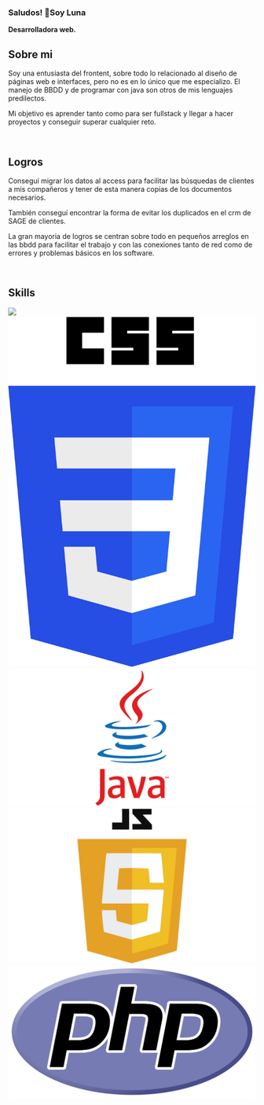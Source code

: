 ### Saludos! 👋Soy Luna

<!--
**LunaGR/LunaGR** is a ✨ _special_ ✨ repository because its `README.md` (this file) appears on your GitHub profile.
-->

<b>Desarrolladora web.</b>

<h2> Sobre mi </h2>
<p>
  Soy una entusiasta del frontent, sobre todo lo relacionado al diseño de páginas web e interfaces, pero no es en lo único que me especializo.
  El manejo de BBDD y de programar con java son otros de mis lenguajes predilectos.

  Mi objetivo es aprender tanto como para ser fullstack y llegar a hacer proyectos y conseguir superar cualquier reto.
  
</p> </br>

<h2>Logros</h2>
<p>
  Conseguí migrar los datos al access para facilitar las búsquedas de clientes a mis compañeros y tener de esta manera copias de los documentos necesarios.
  
  También conseguí encontrar la forma de evitar los duplicados en el crm de SAGE de clientes.
  
  La gran mayoria de logros se centran sobre todo en pequeños arreglos en las bbdd para facilitar el trabajo y con las conexiones tanto de red 
  como de errores y problemas básicos en los software.
</p> </br>

<h2> Skills </h2>
<p>
<!-- Aqui va los iconos -->
<img src="img/html.png.png" with=300 height=300/>
<img src="img/CSS3png.png"/>
<img src="img/java.png"/>
<img src="img/js.png"/>
<img src="img/php.png"/>

</p></br>


